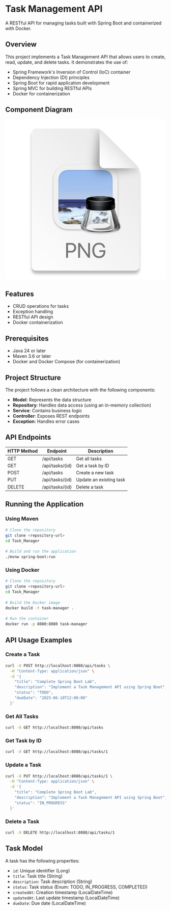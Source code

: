 # Task Management API

A RESTful API for managing tasks built with Spring Boot and containerized with Docker.

## Overview

This project implements a Task Management API that allows users to create, read, update, and delete tasks. It demonstrates the use of:

- Spring Framework's Inversion of Control (IoC) container
- Dependency Injection (DI) principles
- Spring Boot for rapid application development
- Spring MVC for building RESTful APIs
- Docker for containerization

## Component Diagram

<!-- Place your component diagram image or Mermaid code below -->

![img.png](img.png)

<!-- Or use Mermaid syntax:
```mermaid
<PASTE YOUR MERMAID DIAGRAM CODE HERE>
```
-->

## Features

- CRUD operations for tasks
- Exception handling
- RESTful API design
- Docker containerization

## Prerequisites

- Java 24 or later
- Maven 3.6 or later
- Docker and Docker Compose (for containerization)

## Project Structure

The project follows a clean architecture with the following components:

- **Model**: Represents the data structure
- **Repository**: Handles data access (using an in-memory collection)
- **Service**: Contains business logic
- **Controller**: Exposes REST endpoints
- **Exception**: Handles error cases

## API Endpoints

| HTTP Method | Endpoint         | Description                   |
|-------------|------------------|-------------------------------|
| GET         | /api/tasks       | Get all tasks                 |
| GET         | /api/tasks/{id}  | Get a task by ID              |
| POST        | /api/tasks       | Create a new task             |
| PUT         | /api/tasks/{id}  | Update an existing task       |
| DELETE      | /api/tasks/{id}  | Delete a task                 |

## Running the Application

### Using Maven

```bash
# Clone the repository
git clone <repository-url>
cd Task_Manager

# Build and run the application
./mvnw spring-boot:run
```

### Using Docker

```bash
# Clone the repository
git clone <repository-url>
cd Task_Manager

# Build the Docker image
docker build -t task-manager .

# Run the container
docker run -p 8080:8080 task-manager
```

## API Usage Examples

### Create a Task

```bash
curl -X POST http://localhost:8080/api/tasks \
  -H "Content-Type: application/json" \
  -d '{
    "title": "Complete Spring Boot Lab",
    "description": "Implement a Task Management API using Spring Boot",
    "status": "TODO",
    "dueDate": "2025-06-10T12:00:00"
  }'
```

### Get All Tasks

```bash
curl -X GET http://localhost:8080/api/tasks
```

### Get Task by ID

```bash
curl -X GET http://localhost:8080/api/tasks/1
```

### Update a Task

```bash
curl -X PUT http://localhost:8080/api/tasks/1 \
  -H "Content-Type: application/json" \
  -d '{
    "title": "Complete Spring Boot Lab",
    "description": "Implement a Task Management API using Spring Boot",
    "status": "IN_PROGRESS"
  }'
```

### Delete a Task

```bash
curl -X DELETE http://localhost:8080/api/tasks/1
```

## Task Model

A task has the following properties:

- `id`: Unique identifier (Long)
- `title`: Task title (String)
- `description`: Task description (String)
- `status`: Task status (Enum: TODO, IN_PROGRESS, COMPLETED)
- `createdAt`: Creation timestamp (LocalDateTime)
- `updatedAt`: Last update timestamp (LocalDateTime)
- `dueDate`: Due date (LocalDateTime)

